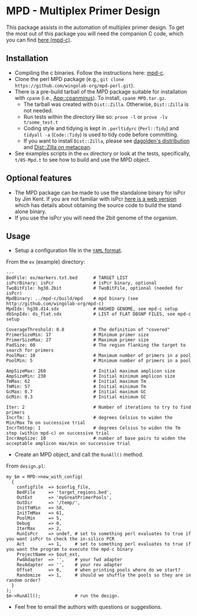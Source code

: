 # MPD - Multiplex Primer Design

This package assists in the automation of multiplex primer design. To get the most out of this package you will need the companion C code, which you can find [here (mpd-c)](http://github.com/wingolab-org/mpd-c).

## Installation

- Compiling the c binaries. Follow the instructions here: [mpd-c](http://github.com/wingolab-org/mpd-c).
- Clone the perl MPD package (e.g., `git clone https://github.com/wingolab-org/mpd-perl.git`).
- There is a pre-build tarball of the MPD package suitable for installation with `cpanm` (i.e., [App::cpanminus](https://metacpan.org/release/App-cpanminus)). To install, `cpanm MPD.tar.gz`.
  - The tarball was created with `Dist::Zilla`. Otherwise, `Dist::Zilla` is not needed.
  - Run tests within the directory like so: `prove -l` or `prove -lv t/some_test.t`
  - Coding style and tidying is kept in `.perltidyrc` (`Perl::Tidy`) and `tidyall -a` (`Code::Tidy`) is used to tidy code before committing.
  - If you want to install `Dist::Zilla`, please see [dagolden's distribution](https://github.com/dagolden/Dist-Zilla-PluginBundle-DAGOLDEN) and [Dist::Zilla on metacpan](https://metacpan.org/pod/Dist::Zilla).
- See examples scripts in the `ex` directory or look at the tests, specifically, `t/05-Mpd.t` to see how to build and use the MPD object.

## Optional features
- The MPD package can be made to use the standalone binary for isPcr by Jim Kent. If you are not familiar with isPcr [here is a web version](https://genome.ucsc.edu/cgi-bin/hgPcr) which has details about obtaining the source code to build the stand alone binary.
- If you use the isPcr you will need the 2bit genome of the organism.

## Usage

- Setup a configuration file in the [`YAML` format](http://www.yaml.org/).

From the `ex` (example) directory:

    ---
    BedFile: ex/markers.txt.bed      # TARGET LIST
    isPcrBinary: isPcr               # isPcr binary, optional
    TwoBitFile: hg38.2bit            # TwoBitFile, optional (needed for isPcr)
    MpdBinary: ../mpd-c/build/mpd    # mpd binary (see http://github.com/wingolab-org/mpd-c)
    MpdIdx: hg38.d14.sdx             # HASHED GENOME, see mpd-c setup
    dbSnpIdx: ds_flat.sdx            # LIST of FLAT DBSNP FILES, see mpd-c setup

    CoverageThreshold: 0.8           # The definition of "covered"
    PrimerSizeMin: 17                # Minimum primer size
    PrimerSizeMax: 27                # Maximum primer size
    PadSize: 60                      # The region flanking the target to search for primers
    PoolMax: 10                      # Maximum number of primers in a pool
    PoolMin: 5                       # Minimum number of primers in a pool

    AmpSizeMax: 260                  # Initial maximum amplicon size
    AmpSizeMin: 230                  # Initial minimum amplicon size
    TmMax: 62                        # Initial maximum Tm
    TmMin: 57                        # Initial minimum Tm
    GcMax: 0.7                       # Initial maximum GC
    GcMin: 0.3                       # Initial minimum GC

    Iter: 2                          # Number of iterations to try to find primers
    IncrTm: 1                        # degrees Celsius to widen the Min/Max Tm on successive trial
    IncrTmStep: 1                    # degrees Celsius to widen the Tm step (within mpd-c) on successive trial
    IncrAmpSize: 10                  # number of base pairs to widen the acceptable amplicon max/min on successive trial

- Create an MPD object, and call the `RunAll()` method.

From `design.pl`:

    my $m = MPD->new_with_config(
      {
        configfile  => $config_file,
        BedFile     => 'target_regions.bed',
        OutExt      => 'myGreatPrimerPools',
        OutDir      => '/temp/',
        InitTmMin   => 58,
        InitTmMax   => 61,
        PoolMin     => 5,
        Debug       => 0,
        IterMax     => 2,
        RunIsPcr    => undef, # set to something perl evaluates to true if you want isPcr to check the in-silico PCR
        Act         => 1,     # set to something perl evaluates to true if you want the program to execute the mpd-c binary
        ProjectName => $out_ext,
        FwdAdapter  => '',    # your fwd adapter
        RevAdapter  => '',    # your rev adapter
        Offset      => 0,     # when printing pools where do we start?
        Randomize   => 1,     # should we shuffle the pools so they are in random order?
      }
    );
    $m->RunAll();             # run the design.

- Feel free to email the authors with questions or suggestions.
